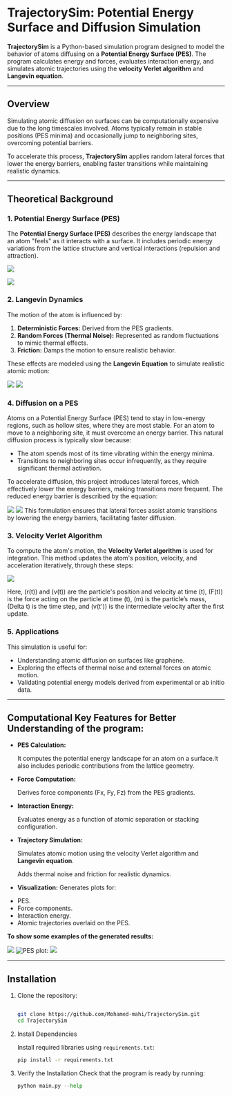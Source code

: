 # **TrajectorySim: Potential Energy Surface and Diffusion Simulation**

**TrajectorySim** is a Python-based simulation program designed to model the behavior of atoms diffusing on a **Potential Energy Surface (PES)**. The program calculates energy and forces, evaluates interaction energy, and simulates atomic trajectories using the **velocity Verlet algorithm** and **Langevin equation**.

---

## **Overview**

Simulating atomic diffusion on surfaces can be computationally expensive due to the long timescales involved. Atoms typically remain in stable positions (PES minima) and occasionally jump to neighboring sites, overcoming potential barriers.

To accelerate this process, **TrajectorySim** applies random lateral forces that lower the energy barriers, enabling faster transitions while maintaining realistic dynamics.


---

## **Theoretical Background**

### **1. Potential Energy Surface (PES)**

The **Potential Energy Surface (PES)** describes the energy landscape that an atom "feels" as it interacts with a surface. It includes periodic energy variations from the lattice structure and vertical interactions (repulsion and attraction).

![](images/pes%20v%20x,y,z%20-%20Copy.png)

![](images/pes%20where.png)


### **2. Langevin Dynamics**

The motion of the atom is influenced by:
1. **Deterministic Forces:** Derived from the PES gradients.
2. **Random Forces (Thermal Noise):** Represented as random fluctuations to mimic thermal effects.
3. **Friction:** Damps the motion to ensure realistic behavior.

These effects are modeled using the **Langevin Equation** to simulate realistic atomic motion:

![](images/langevin%20eq2.png)
![](images/langevin%20eq2_where.png)


### **4. Diffusion on a PES**

Atoms on a Potential Energy Surface (PES) tend to stay in low-energy regions, such as hollow sites, where they are most stable. For an atom to move to a neighboring site, it must overcome an energy barrier. This natural diffusion process is typically slow because:

* The atom spends most of its time vibrating within the energy minima. 
* Transitions to neighboring sites occur infrequently, as they require significant thermal activation. 

To accelerate diffusion, this project introduces lateral forces, which effectively lower the energy barriers, making transitions more frequent. The reduced energy barrier is described by the equation:

![](images/reduced_energy_barrier.png)
![](images/reduced_where.png)
This formulation ensures that lateral forces assist atomic transitions by lowering the energy barriers, facilitating faster diffusion.
### **3. Velocity Verlet Algorithm**
To compute the atom's motion, the **Velocity Verlet algorithm** is used for integration. This method updates the atom's position, velocity, and acceleration iteratively, through these steps:

![](images/velocity_verlet_alg.png)

Here, \(r(t)\) and \(v(t)\) are the particle's position and velocity at time \(t\), \(F(t)\) is the force acting on the particle at time \(t\), \(m\) is the particle’s mass, \(Delta t\) is the time step, and \(v(t')\) is the intermediate velocity after the first update.


### **5. Applications**

This simulation is useful for:
- Understanding atomic diffusion on surfaces like graphene.
- Exploring the effects of thermal noise and external forces on atomic motion.
- Validating potential energy models derived from experimental or ab initio data.


---

## **Computational Key Features for Better Understanding of the program:**

- **PES Calculation:** 

   It computes the potential energy landscape for an atom on a surface.It also includes periodic contributions from the lattice geometry.
- **Force Computation:** 

  Derives force components \(Fx, Fy, Fz) from the PES gradients.
- **Interaction Energy:** 

  Evaluates energy as a function of atomic separation or stacking configuration.
- **Trajectory Simulation:** 

  Simulates atomic motion using the velocity Verlet algorithm and **Langevin equation**.
  
  Adds thermal noise and friction for realistic dynamics.
- **Visualization:** 
  Generates plots for:
* PES. 
* Force components. 
* Interaction energy. 
* Atomic trajectories overlaid on the PES. 

**To show some examples of the generated results:**

![](images/force_z.png)
![PES plot:](images/pes_plot.png)
![](images/trajectory_simulation.png)

---
## **Installation**

1. Clone the repository:

   ```bash
   
   git clone https://github.com/Mohamed-mahi/TrajectorySim.git
   cd TrajectorySim

2. Install Dependencies

   Install required libraries using ```requirements.txt```:

   ```bash 
   pip install -r requirements.txt
   ```
  
3. Verify the Installation
   Check that the program is ready by running:

   ```python    
   python main.py --help 
   ```
